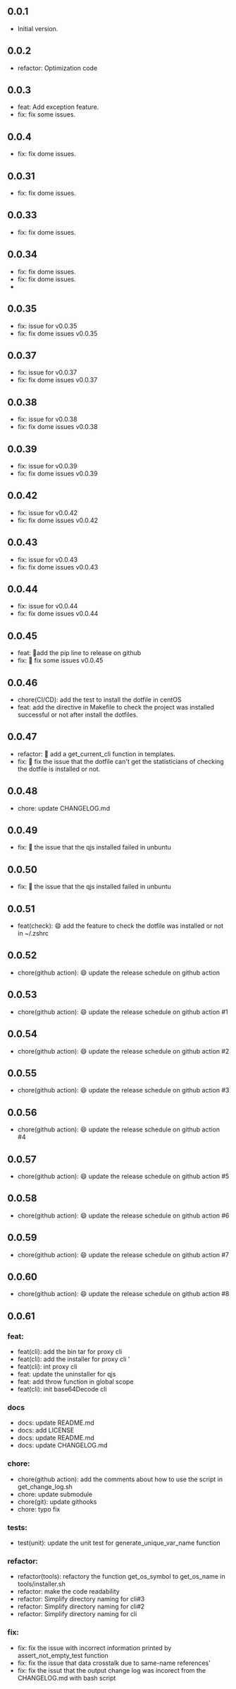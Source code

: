 ## 0.0.1

- Initial version.

## 0.0.2

- refactor: Optimization code

## 0.0.3

- feat: Add exception feature.
- fix: fix some issues.

## 0.0.4

- fix: fix dome issues.

## 0.0.31

- fix: fix dome issues.

## 0.0.33

- fix: fix dome issues.

## 0.0.34

- fix: fix dome issues.
- fix: fix dome issues.
-

## 0.0.35

- fix: issue for v0.0.35
- fix: fix dome issues v0.0.35

## 0.0.37

- fix: issue for v0.0.37
- fix: fix dome issues v0.0.37

## 0.0.38

- fix: issue for v0.0.38
- fix: fix dome issues v0.0.38

## 0.0.39

- fix: issue for v0.0.39
- fix: fix dome issues v0.0.39

## 0.0.42

- fix: issue for v0.0.42
- fix: fix dome issues v0.0.42

## 0.0.43

- fix: issue for v0.0.43
- fix: fix dome issues v0.0.43

## 0.0.44

- fix: issue for v0.0.44
- fix: fix dome issues v0.0.44

## 0.0.45

- feat: 🎉add the pip line to release on github
- fix: :bug: fix some issues v0.0.45

## 0.0.46

- chore(CI/CD): add the test to install the dotfile in centOS
- feat: add the directive in Makefile to check the project was installed successful or not after install the dotfiles.

## 0.0.47

- refactor: 🎉 add a get_current_cli function in templates.
- fix: :bug: fix the issue that the dotfile can't get the statisticians of checking the dotfile is installed or not.

## 0.0.48

- chore: update CHANGELOG.md

## 0.0.49

- fix: :bug: the issue that the qjs installed failed in unbuntu

## 0.0.50

- fix: :bug: the issue that the qjs installed failed in unbuntu

## 0.0.51

- feat(check): :smile: add the feature to check the dotfile was installed or not in ~/.zshrc

## 0.0.52

- chore(github action): :smile: update the release schedule on github action

## 0.0.53

- chore(github action): :smile: update the release schedule on github action #1

## 0.0.54

- chore(github action): :smile: update the release schedule on github action #2

## 0.0.55

- chore(github action): :smile: update the release schedule on github action #3

## 0.0.56

- chore(github action): :smile: update the release schedule on github action #4

## 0.0.57

- chore(github action): :smile: update the release schedule on github action #5

## 0.0.58

- chore(github action): :smile: update the release schedule on github action #6

## 0.0.59

- chore(github action): :smile: update the release schedule on github action #7

## 0.0.60

- chore(github action): :smile: update the release schedule on github action #8

## 0.0.61

### feat:

- feat(cli): add the bin tar for proxy cli
- feat(cli): add the installer for proxy cli '
- feat(cli): int proxy cli
- feat: update the uninstaller for qjs
- feat: add throw function in global scope
- feat(cli): init base64Decode cli

### docs

- docs: update README.md
- docs: add LICENSE
- docs: update README.md
- docs: update CHANGELOG.md

### chore:

- chore(github action): add the comments about how to use the script in get_change_log.sh
- chore: update submodule
- chore(git): update githooks
- chore: typo fix

### tests:

- test(unit): update the unit test for generate_unique_var_name function

### refactor:

- refactor(tools): refactory the function get_os_symbol to get_os_name in tools/installer.sh
- refactor: make the code readability
- refactor: Simplify directory naming for cli#3
- refactor: Simplify directory naming for cli#2
- refactor: Simplify directory naming for cli

### fix:

- fix: fix the issue with incorrect information printed by assert_not_empty_test function
- fix: fix the issue that data crosstalk due to same-name references'
- fix: fix the issut that the output change log was incorect from the CHANGELOG.md with bash script
